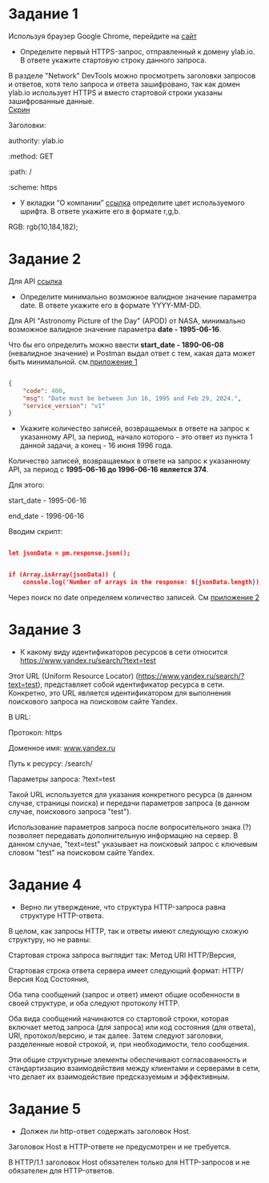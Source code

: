 # Задание 1

 Используя браузер Google Chrome, перейдите на [сайт](https://ylab.io/ )

- Определите первый HTTPS-запрос, отправленный к домену ylab.io. В ответе укажите стартовую строку данного запроса.

В разделе "Network" DevTools можно просмотреть заголовки запросов и ответов, хотя тело запроса и ответа зашифровано, так как домен ylab.io использует HTTPS  и вместо стартовой строки указаны зашифрованные данные.   
[Скрин](https://drive.google.com/file/d/1j4-jQ19d9NOwbSzPHawj3BQ-zKFp2B0n/view?usp=drive_link)

Заголовки:

authority:  ylab.io

:method:  GET

:path:  /

:scheme: https





- У вкладки “О компании” [ссылка](https://drive.google.com/file/d/1fSPgT9usn6gEBGcQcnKaBlcWuJkBI-88/view?usp=sharing) определите цвет используемого шрифта. В ответе укажите его в формате r,g,b.

RGB:  rgb(10,184,182);

# Задание 2

Для API [ссылка](https://api.nasa.gov/planetary/apod)

- Определите минимально возможное валидное значение параметра date. В ответе укажите его в формате YYYY-MM-DD.

Для API "Astronomy Picture of the Day" (APOD) от NASA, минимально возможное валидное значение параметра  **date - 1995-06-16**. 

Что бы его определить можно ввести **start_date - 1890-06-08** (невалидное значение) и Postman выдал ответ с тем, какая дата может быть минимальной.
см.[приложение 1](https://drive.google.com/file/d/1Hxhnztoj32wajqH_2UcPsM11ldGYW8-_/view?usp=drive_link)


```JSON

{
    "code": 400,
    "msg": "Date must be between Jun 16, 1995 and Feb 29, 2024.",
    "service_version": "v1"
}
```

- Укажите количество записей, возвращаемых в ответе на запрос к указанному API, за период, начало которого - это ответ из пункта 1 данной задачи, а конец - 16 июня 1996 года.

Количество записей, возвращаемых в ответе на запрос к указанному API, за период с **1995-06-16 до 1996-06-16 является 374**.

Для этого:

start_date - 1995-06-16

end_date - 1996-06-16

Вводим скрипт:

```JSON

let jsonData = pm.response.json();


if (Array.isArray(jsonData)) {
    console.log('Number of arrays in the response: ${jsonData.length});}
```
Через поиск по date определяем  количество записей. См [приложение 2](https://drive.google.com/file/d/1c5HNctZWNvBr6rvez36fD7h-yiy-Tq2a/view?usp=sharing)


# Задание 3
 * К какому виду идентификаторов ресурсов в сети относится https://www.yandex.ru/search/?text=test

Этот URL (Uniform Resource Locator) (https://www.yandex.ru/search/?text=test), представляет собой идентификатор ресурса в сети. Конкретно, это URL является идентификатором для выполнения поискового запроса на поисковом сайте Yandex.

В URL:

Протокол: https

Доменное имя: www.yandex.ru

Путь к ресурсу: /search/

Параметры запроса: ?text=test

Такой URL используется для указания конкретного ресурса (в данном случае, страницы поиска) и передачи параметров запроса (в данном случае, поискового запроса "test").

Использование параметров запроса после вопросительного знака (?) позволяет передавать дополнительную информацию на сервер. В данном случае, "text=test" указывает на поисковый запрос с ключевым словом "test" на поисковом сайте Yandex.


# Задание 4 
* Верно ли утверждение, что структура HTTP-запроса равна структуре HTTP-ответа.

В целом, как запросы HTTP, так и ответы имеют следующую схожую структуру, но не равны:

Стартовая строка запроса выглядит так:
 Метод  URI  HTTP/Версия, 

Стартовая строка ответа сервера имеет следующий формат:
HTTP/Версия Код Состояния,

Оба типа сообщений (запрос и ответ) имеют общие особенности в своей структуре, и оба следуют протоколу HTTP.

Оба вида сообщений начинаются со стартовой строки, которая включает метод запроса (для запроса) или код состояния (для ответа), URI, протокол/версию, и так далее. Затем следуют заголовки, разделенные новой строкой, и, при необходимости, тело сообщения.

Эти общие структурные элементы обеспечивают согласованность и стандартизацию взаимодействия между клиентами и серверами в сети, что делает их взаимодействие предсказуемым и эффективным.



# Задание 5
 
 * Должен ли http-ответ содержать заголовок Host.

Заголовок Host в HTTP-ответе не предусмотрен и не требуется.

В HTTP/1.1 заголовок Host  обязателен только для HTTP-запросов и не обязателен для HTTP-ответов. 
